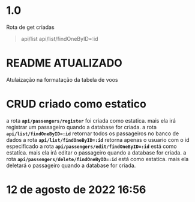 # 1.0
Rota de get criadas
> api/list
> api/list/findOneByID=:id


# README ATUALIZADO
Atulaização na formatação da tabela de voos

# CRUD criado como estatico
a rota **`api/passengers/register`** foi criada como estatica. mais ela irá registrar um passageiro quando a database for criada.
a rota **`api/list/findOneByID=:id`** retornar todos os passageiros no banco de dados
a rota **`api/list/findOneByID=:id`** retorna apenas o usuario com o id especificado
a rota **`api/passengers/edit/findOneByID=:id`** está como estatíca. mais ela irá editar o passageiro quando a database for criada.
a rota **`api/passengers/delete/findOneByID=:id`** está como estatíca. mais ela deletará o passageiro quando a database for criada.

#
# 12 de agosto de 2022 16:56